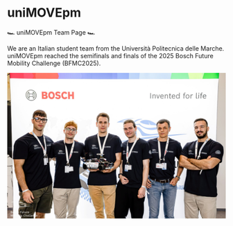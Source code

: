 # uniMOVEpm

🏎️ uniMOVEpm Team Page 🏎️

We are an Italian student team from the Università Politecnica delle Marche. uniMOVEpm reached the semifinals and finals of the 2025 Bosch Future Mobility Challenge (BFMC2025).

![uniMOVEpm Logo](./profile.jpg)
